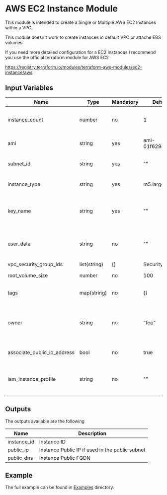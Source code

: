 # AWS EC2 Instance Module

This module is intended to create a Single or Multiple AWS EC2 Instances within a VPC.

This module doesn't work to create instances in default VPC or attache EBS volumes.

If you need more detailed configuration for a EC2 Instances I recommend you use the official terraform module for AWS EC2

https://registry.terraform.io/modules/terraform-aws-modules/ec2-instance/aws

## Input Variables

|Name|Type|Mandatory|Default Value|Description|
|----|----|---------|-------------|-----------|
|instance_count|number|no|1|Number of EC2 instances created|
|ami|string|yes|ami-01f629e0600d93cef|AMI used to build the instance|
|subnet_id|string|yes|""|Subnet ID withing a VPC|
|instance_type|string|yes|m5.large|EC2 Instance flavor|
|key_name|string|yes|""|SSH Public key used to connect to the instance|
|user_data|string|no|""|Script or Template to be injected via cloud-init|
|vpc_security_group_ids|list(string)|[]|Security Group list|
|root_volume_size|number|no|100|Root disk size|
|tags|map(string)|no|{}|Map of tags in formate key value|
|owner|string|no|"foo"|String to prefix default tags and resource name|
|associate_public_ip_address|bool|no|true|Attach or not a Public ip address|
|iam_instance_profile|string|no|""|Instance profile name to attach if any|

## Outputs

The outputs available are the following

|Name|Description|
|----|-----------|
|instance_id| Instance ID|
|public_ip|Instance Public IP if used in the public subnet|
|public_dns|Instance Public FQDN|

## Example

The full example can be found in [Examples](./examples) directory.
